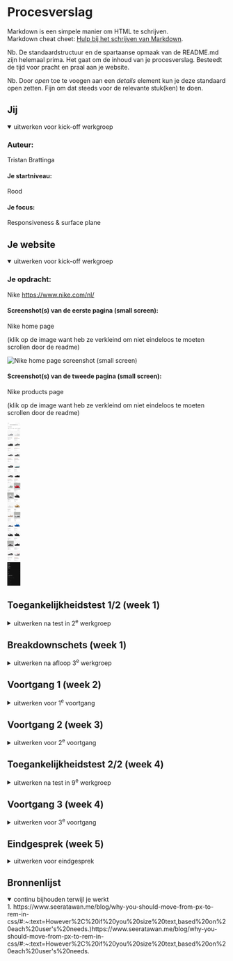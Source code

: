 # Procesverslag
Markdown is een simpele manier om HTML te schrijven.  
Markdown cheat cheet: [Hulp bij het schrijven van Markdown](https://github.com/adam-p/markdown-here/wiki/Markdown-Cheatsheet).

Nb. De standaardstructuur en de spartaanse opmaak van de README.md zijn helemaal prima. Het gaat om de inhoud van je procesverslag. Besteedt de tijd voor pracht en praal aan je website.

Nb. Door *open* toe te voegen aan een *details* element kun je deze standaard open zetten. Fijn om dat steeds voor de relevante stuk(ken) te doen.





## Jij

<details open>
  <summary>uitwerken voor kick-off werkgroep</summary>

  ### Auteur:
  Tristan Brattinga

  #### Je startniveau:
  Rood

  #### Je focus:
  Responsiveness & surface plane
 
</details>





## Je website

<details open>
  <summary>uitwerken voor kick-off werkgroep</summary>

  ### Je opdracht:
  Nike
  https://www.nike.com/nl/

  #### Screenshot(s) van de eerste pagina (small screen): 
  Nike home page  

  (klik op de image want heb ze verkleind om niet eindeloos te moeten scrollen door de readme)
  
  <img src="readme-images/nike-site1.png" height="375px" alt="Nike home page screenshot (small screen)">

  #### Screenshot(s) van de tweede pagina (small screen):
  Nike products page

  (klik op de image want heb ze verkleind om niet eindeloos te moeten scrollen door de readme)
  
  <img src="readme-images/nike-site2.png" height="375px" alt="Nike products page screenshot (small screen)">
 
</details>



## Toegankelijkheidstest 1/2 (week 1)

<details>
  <summary>uitwerken na test in 2<sup>e</sup> werkgroep</summary>

  ### Bevindingen
  Lijst met je bevindingen die in de test naar voren kwamen:

  - Sommige beperkingen zijn niet zo erg op het web, maar sommige zijn bijna niet mee te werken. Bij het missen van een vinger of een hand is het nog redelijk makkelijk, maar wanneer je richting blindheid of motoriek gaat wordt het gelijk een stuk lastiger.
  - Tabben door de website gaat heel gemakkelijk en duidelijk.
  - Het is niet mogelijk om met mijn screenreader door de heading-levels heen te gaan. Dit is niet goed voor mensen die een screen-reader moeten gebruiken. Ondanks dat de heading levels 
  - Links naar andere pagina's zijn duidelijk voor de gebruiker. Er kan wat gedaan worden met de gegeven informatie. aria labels zijn nuttig gebruikt.
  - De focus state is heel duidelijk te zien. Nergens is er een issue met contrast. Slechtzienden zullen hier weinig tot geen moeite mee hebben.
  - Er zijn weinig tot geen animaties op de website waardoor het voor de meerderheid van de gebruikers fijn te gebruiken is. Een prefers-reduced motion toepassing is niet per se nodig.
  - Mensen met verschillende soorten kleurenblindheid kunnen nog heel goed van de Nike website gebruik maken. De kleuren zijn vooral wit, zwart, grijs. Verder hebben afbeeldingen veel kleuren, maar niet storend.
  - Doordat de kleuren voornamelijk bestaan uit wit, zwart en grijs, zijn de contrasten prima om mee te werken. Bij het aanzetten van de verhoogde contrast instelling, is er niet een duidelijk verschil, omdat het contrast al relatief hoog ligt.
  - De nike website passeert bijna alle checks van de WCAG checklist.

</details>



## Breakdownschets (week 1)

<details>
  <summary>uitwerken na afloop 3<sup>e</sup> werkgroep</summary>

  ### de hele pagina: 
  <img src="readme-images/breakdown.jpg" height="375px" alt="breakdown van de hele pagina">

  ### dynamisch deel (bijv menu): 
  <img src="readme-images/breakdown-dynamisch.jpg" height="375px" alt="breakdown van een dynamisch deel">

</details>





## Voortgang 1 (week 2)

<details>
  <summary>uitwerken voor 1<sup>e</sup> voortgang</summary>

  ### Stand van zaken
- Geen verbeterpunten. Mijn html ziet er top uit en ik ben al heel ver.

  ### Verslag van meeting
  hier na afloop snel de uitkomsten van de meeting vastleggen

  - Het gesprek was heel snel klaar
  - Ik lig goed voor op schema
  - HTML is netjes opgebouwd, goed ingesprongen en semantisch bijna helemaal correct
  - Vette dingen aan het doen
  - Site ziet er top uit

</details>





## Voortgang 2 (week 3)

<details>
  <summary>uitwerken voor 2<sup>e</sup> voortgang</summary>

  ### Stand van zaken
  hier dit ging goed & dit was lastig (neem ook screenshots op van delen van je website en code)


  ### Agenda voor meeting
  samen met je groepje opstellen

  | student 1      | student 2          | student 3    | student 4        |
  | ---            | ---                | ---          | ---              |
  | dit bespreken  | en dit             | en ik dit    | en dan ik dat    |
  | en dat ook nog | dit als er tijd is | nog een punt | dit wil ik zeker |
  | ...            | ...                | ...          | ...              |


  ### Verslag van meeting
  hier na afloop snel de uitkomsten van de meeting vastleggen

  - punt 1
  - punt 2
  - nog een punt
- ...

</details>





## Toegankelijkheidstest 2/2 (week 4)

<details>
  <summary>uitwerken na test in 9<sup>e</sup> werkgroep</summary>

  ### Bevindingen
  Lijst met je bevindingen die in de test naar voren kwamen (geef ook aan wat er verbeterd is):

</details>





## Voortgang 3 (week 4)

<details>
  <summary>uitwerken voor 3<sup>e</sup> voortgang</summary>

  ### Stand van zaken
  Bij mijn derde voortgangsgesprek was ik al bijna klaar met mijn website. Het is mij allemaal heel makkelijk afgegaan. Het enige is dat ik af en toe niet precies weet hoe ik mijn code het meest semantisch kan opbouwen. 

  ### Verslag van meeting

  - Mijn code ziet er netjes ingesprongen en opgebouwd uit.
  - Ik moet nog iedere section van een heading voorzien. Dit is verplicht voor een section.
  - Ik wist niet dat je geen pixels mocht gebruiken, maar alleen rem of em. Ik moet nu zorgen dat al mijn pixel units worden omgezet in rem of em.
  - Ik moet nog best wat responsiveness toevoegen
  - Voor een eventuele extra uitdaging kan ik kijken naar een CSS-only slider i.p.v. gebruik te maken van Javascript.

</details>





## Eindgesprek (week 5)

<details>
  <summary>uitwerken voor eindgesprek</summary>

  ### Je uitkomst - karakteristiek screenshots:
  <img src="readme-images/dummy-plaatje.jpg" width="375px" alt="uitomst opdracht 1">


  ### Dit ging goed/Heb ik geleerd: 
  Korte omschrijving met plaatjes

  <img src="readme-images/dummy-plaatje.jpg" width="375px" alt="top">


  ### Dit was lastig/Is niet gelukt:
  Korte omschrijving met plaatjes

  <img src="readme-images/dummy-plaatje.jpg" width="375px" alt="bummer">
</details>





## Bronnenlijst

<details open>
  <summary>continu bijhouden terwijl je werkt</summary>
  1. https://www.seeratawan.me/blog/why-you-should-move-from-px-to-rem-in-css/#:~:text=However%2C%20if%20you%20size%20text,based%20on%20each%20user's%20needs.)https://www.seeratawan.me/blog/why-you-should-move-from-px-to-rem-in-css/#:~:text=However%2C%20if%20you%20size%20text,based%20on%20each%20user's%20needs.

</details>
